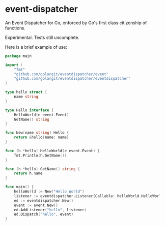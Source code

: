 event-dispatcher
================

An Event Dispatcher for Go, enforced by Go's first class citizenship of functions.

Experimental. Tests still uncomplete.

Here is a brief example of use:

``` go
package main

import (
	"fmt"
	"github.com/golangit/eventdispatcher/event"
	"github.com/golangit/eventdispatcher/eventdispatcher"
)

type hello struct {
	name string
}

type Hello interface {
	HelloWorld(e event.Event)
	GetName() string
}

func New(name string) Hello {
	return &hello{name: name}
}

func (h *hello) HelloWorld(e event.Event) {
	fmt.Println(h.GetName())
}

func (h *hello) GetName() string {
	return h.name
}

func main() {
	helloWorld := New("Hello World")
	listener := eventdispatcher.Listener{Callable: helloWorld.HelloWorld, Priority: 1}
	ed := eventdispatcher.New()
	event := event.New()
	ed.AddListener("hello", listener)
	ed.Dispatch("hello", event)
}
```
